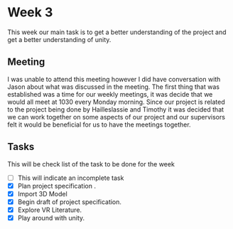 # Week 3

This week our main task is to get a better understanding of the project and get a better understanding of 
unity. 

## Meeting
 
I was unable to attend this meeting however I did have conversation with Jason about what was discussed in
 the meeting. The first thing that was established was a time for our weekly meetings, it was decide that we 
 would all meet at 1030 every Monday morning. Since our project is related to the project being done by Hailleslassie 
 and Timothy it was decided that we can work together on some aspects of our project and our supervisors felt it 
 would be beneficial for us to have the meetings together.

## Tasks

This will be check list of the task to be done for the week 

* [ ] This will indicate an incomplete task
* [x] Plan project specification .
* [x] Import 3D Model
* [x] Begin draft of project specification.
* [x] Explore VR Literature.
* [x] Play around with unity. 